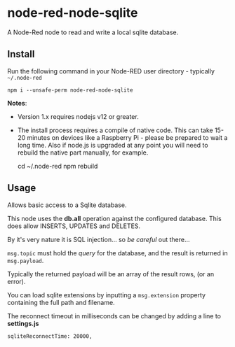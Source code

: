 node-red-node-sqlite
====================

A Node-Red node to read and write a local sqlite database.

Install
-------

Run the following command in your Node-RED user directory - typically `~/.node-red`

    npm i --unsafe-perm node-red-node-sqlite

**Notes**:

  - Version 1.x requires nodejs v12 or greater.
  - The install process requires a compile of native code. This can take 15-20 minutes on devices like a Raspberry Pi - please be prepared to wait a long time. Also if node.js is upgraded at any point you will need to rebuild the native part manually, for example.

    cd ~/.node-red
    npm rebuild

Usage
-----

Allows basic access to a Sqlite database.

This node uses the **db.all** operation against the configured database.
This does allow INSERTS, UPDATES and DELETES.

By it's very nature it is SQL injection... so *be careful* out there...

`msg.topic` must hold the *query* for the database, and the result is returned in `msg.payload`.

Typically the returned payload will be an array of the result rows, (or an error).

You can load sqlite extensions by inputting a `msg.extension` property containing the full path and filename.

The reconnect timeout in milliseconds can be changed by adding a line to **settings.js**

    sqliteReconnectTime: 20000,
